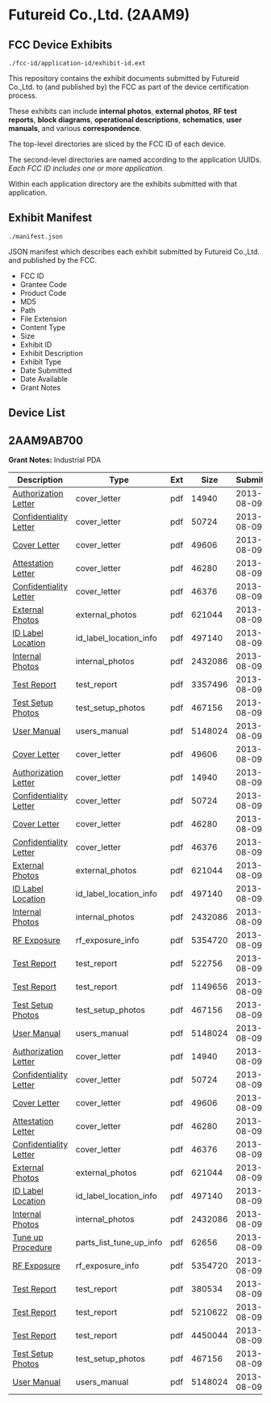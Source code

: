 # Futureid Co.,Ltd. (2AAM9)
## FCC Device Exhibits

```
./fcc-id/application-id/exhibit-id.ext
```

This repository contains the exhibit documents submitted by Futureid Co.,Ltd. to (and published by) the FCC as part of the device certification process.

These exhibits can include **internal photos**, **external photos**, **RF test reports**, **block diagrams**, **operational descriptions**, **schematics**, **user manuals**, and various **correspondence**.

The top-level directories are sliced by the FCC ID of each device.

The second-level directories are named according to the application UUIDs. *Each FCC ID includes one or more application.*

Within each application directory are the exhibits submitted with that application. 

## Exhibit Manifest

```
./manifest.json
```

JSON manifest which describes each exhibit submitted by Futureid Co.,Ltd. and published by the FCC.

- FCC ID
- Grantee Code
- Product Code
- MD5
- Path
- File Extension
- Content Type
- Size
- Exhibit ID
- Exhibit Description
- Exhibit Type
- Date Submitted
- Date Available
- Grant Notes

## Device List
## 2AAM9AB700
**Grant Notes:** Industrial PDA

| Description | Type | Ext | Size | Submitted | Available |
| ----------- | ---- | --- | ---- | --------- | --------- |
| [Authorization Letter](2AAM9AB700/dd14e1976ec55b37cb3275ef062e92d8/2038435.pdf) | cover_letter | pdf | 14940 | 2013-08-09 | 2013-08-09 |
| [Confidentiality Letter](2AAM9AB700/dd14e1976ec55b37cb3275ef062e92d8/2038460.pdf) | cover_letter | pdf | 50724 | 2013-08-09 | 2013-08-09 |
| [Cover Letter](2AAM9AB700/dd14e1976ec55b37cb3275ef062e92d8/2038461.pdf) | cover_letter | pdf | 49606 | 2013-08-09 | 2013-08-09 |
| [Attestation Letter](2AAM9AB700/dd14e1976ec55b37cb3275ef062e92d8/2038462.pdf) | cover_letter | pdf | 46280 | 2013-08-09 | 2013-08-09 |
| [Confidentiality Letter](2AAM9AB700/dd14e1976ec55b37cb3275ef062e92d8/2038469.pdf) | cover_letter | pdf | 46376 | 2013-08-09 | 2013-08-09 |
| [External Photos](2AAM9AB700/dd14e1976ec55b37cb3275ef062e92d8/2038431.pdf) | external_photos | pdf | 621044 | 2013-08-09 | 2014-02-05 |
| [ID Label Location](2AAM9AB700/dd14e1976ec55b37cb3275ef062e92d8/2038463.pdf) | id_label_location_info | pdf | 497140 | 2013-08-09 | 2013-08-09 |
| [Internal Photos](2AAM9AB700/dd14e1976ec55b37cb3275ef062e92d8/2038432.pdf) | internal_photos | pdf | 2432086 | 2013-08-09 | 2014-02-05 |
| [Test Report](2AAM9AB700/dd14e1976ec55b37cb3275ef062e92d8/2038559.pdf) | test_report | pdf | 3357496 | 2013-08-09 | 2013-08-09 |
| [Test Setup Photos](2AAM9AB700/dd14e1976ec55b37cb3275ef062e92d8/2038434.pdf) | test_setup_photos | pdf | 467156 | 2013-08-09 | 2014-02-05 |
| [User Manual](2AAM9AB700/dd14e1976ec55b37cb3275ef062e92d8/2038433.pdf) | users_manual | pdf | 5148024 | 2013-08-09 | 2014-02-05 |
| [Cover Letter](2AAM9AB700/6052549b3269ddf6f9b85a0904e2d7d6/2038461.pdf) | cover_letter | pdf | 49606 | 2013-08-09 | 2013-08-09 |
| [Authorization Letter](2AAM9AB700/6052549b3269ddf6f9b85a0904e2d7d6/2038435.pdf) | cover_letter | pdf | 14940 | 2013-08-09 | 2013-08-09 |
| [Confidentiality Letter](2AAM9AB700/6052549b3269ddf6f9b85a0904e2d7d6/2038460.pdf) | cover_letter | pdf | 50724 | 2013-08-09 | 2013-08-09 |
| [Cover Letter](2AAM9AB700/6052549b3269ddf6f9b85a0904e2d7d6/2038462.pdf) | cover_letter | pdf | 46280 | 2013-08-09 | 2013-08-09 |
| [Confidentiality Letter](2AAM9AB700/6052549b3269ddf6f9b85a0904e2d7d6/2038469.pdf) | cover_letter | pdf | 46376 | 2013-08-09 | 2013-08-09 |
| [External Photos](2AAM9AB700/6052549b3269ddf6f9b85a0904e2d7d6/2038431.pdf) | external_photos | pdf | 621044 | 2013-08-09 | 2014-02-05 |
| [ID Label Location](2AAM9AB700/6052549b3269ddf6f9b85a0904e2d7d6/2038463.pdf) | id_label_location_info | pdf | 497140 | 2013-08-09 | 2013-08-09 |
| [Internal Photos](2AAM9AB700/6052549b3269ddf6f9b85a0904e2d7d6/2038432.pdf) | internal_photos | pdf | 2432086 | 2013-08-09 | 2014-02-05 |
| [RF Exposure](2AAM9AB700/6052549b3269ddf6f9b85a0904e2d7d6/2038465.pdf) | rf_exposure_info | pdf | 5354720 | 2013-08-09 | 2013-08-09 |
| [Test Report](2AAM9AB700/6052549b3269ddf6f9b85a0904e2d7d6/2038498.pdf) | test_report | pdf | 522756 | 2013-08-09 | 2013-08-09 |
| [Test Report](2AAM9AB700/6052549b3269ddf6f9b85a0904e2d7d6/2038500.pdf) | test_report | pdf | 1149656 | 2013-08-09 | 2013-08-09 |
| [Test Setup Photos](2AAM9AB700/6052549b3269ddf6f9b85a0904e2d7d6/2038434.pdf) | test_setup_photos | pdf | 467156 | 2013-08-09 | 2014-02-05 |
| [User Manual](2AAM9AB700/6052549b3269ddf6f9b85a0904e2d7d6/2038433.pdf) | users_manual | pdf | 5148024 | 2013-08-09 | 2014-02-05 |
| [Authorization Letter](2AAM9AB700/dcf4a86cf501f4b44b14d71ed139a2ef/2038435.pdf) | cover_letter | pdf | 14940 | 2013-08-09 | 2013-08-09 |
| [Confidentiality Letter](2AAM9AB700/dcf4a86cf501f4b44b14d71ed139a2ef/2038460.pdf) | cover_letter | pdf | 50724 | 2013-08-09 | 2013-08-09 |
| [Cover Letter](2AAM9AB700/dcf4a86cf501f4b44b14d71ed139a2ef/2038461.pdf) | cover_letter | pdf | 49606 | 2013-08-09 | 2013-08-09 |
| [Attestation Letter](2AAM9AB700/dcf4a86cf501f4b44b14d71ed139a2ef/2038462.pdf) | cover_letter | pdf | 46280 | 2013-08-09 | 2013-08-09 |
| [Confidentiality Letter](2AAM9AB700/dcf4a86cf501f4b44b14d71ed139a2ef/2038469.pdf) | cover_letter | pdf | 46376 | 2013-08-09 | 2013-08-09 |
| [External Photos](2AAM9AB700/dcf4a86cf501f4b44b14d71ed139a2ef/2038431.pdf) | external_photos | pdf | 621044 | 2013-08-09 | 2014-02-05 |
| [ID Label Location](2AAM9AB700/dcf4a86cf501f4b44b14d71ed139a2ef/2038463.pdf) | id_label_location_info | pdf | 497140 | 2013-08-09 | 2013-08-09 |
| [Internal Photos](2AAM9AB700/dcf4a86cf501f4b44b14d71ed139a2ef/2038432.pdf) | internal_photos | pdf | 2432086 | 2013-08-09 | 2014-02-05 |
| [Tune up Procedure](2AAM9AB700/dcf4a86cf501f4b44b14d71ed139a2ef/2038466.pdf) | parts_list_tune_up_info | pdf | 62656 | 2013-08-09 | 2013-08-09 |
| [RF Exposure](2AAM9AB700/dcf4a86cf501f4b44b14d71ed139a2ef/2038465.pdf) | rf_exposure_info | pdf | 5354720 | 2013-08-09 | 2013-08-09 |
| [Test Report](2AAM9AB700/dcf4a86cf501f4b44b14d71ed139a2ef/2038464.pdf) | test_report | pdf | 380534 | 2013-08-09 | 2013-08-09 |
| [Test Report](2AAM9AB700/dcf4a86cf501f4b44b14d71ed139a2ef/2038467.pdf) | test_report | pdf | 5210622 | 2013-08-09 | 2013-08-09 |
| [Test Report](2AAM9AB700/dcf4a86cf501f4b44b14d71ed139a2ef/2038468.pdf) | test_report | pdf | 4450044 | 2013-08-09 | 2013-08-09 |
| [Test Setup Photos](2AAM9AB700/dcf4a86cf501f4b44b14d71ed139a2ef/2038434.pdf) | test_setup_photos | pdf | 467156 | 2013-08-09 | 2014-02-05 |
| [User Manual](2AAM9AB700/dcf4a86cf501f4b44b14d71ed139a2ef/2038433.pdf) | users_manual | pdf | 5148024 | 2013-08-09 | 2014-02-05 |
